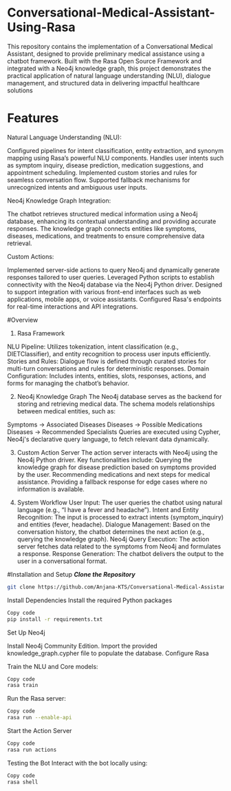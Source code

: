 # Conversational-Medical-Assistant-Using-Rasa
This repository contains the implementation of a Conversational Medical Assistant, designed to provide preliminary medical assistance using a chatbot framework. Built with the Rasa Open Source Framework and integrated with a Neo4j knowledge graph, this project demonstrates the practical application of natural language understanding (NLU), dialogue management, and structured data in delivering impactful healthcare solutions


# Features
Natural Language Understanding (NLU):

Configured pipelines for intent classification, entity extraction, and synonym mapping using Rasa’s powerful NLU components. Handles user intents such as symptom inquiry, disease prediction, medication suggestions, and appointment scheduling. Implemented custom stories and rules for seamless conversation flow. Supported fallback mechanisms for unrecognized intents and ambiguous user inputs.



Neo4j Knowledge Graph Integration:

The chatbot retrieves structured medical information using a Neo4j database, enhancing its contextual understanding and providing accurate responses. The knowledge graph connects entities like symptoms, diseases, medications, and treatments to ensure comprehensive data retrieval.



Custom Actions:

Implemented server-side actions to query Neo4j and dynamically generate responses tailored to user queries. Leveraged Python scripts to establish connectivity with the Neo4j database via the Neo4j Python driver. Designed to support integration with various front-end interfaces such as web applications, mobile apps, or voice assistants. Configured Rasa's endpoints for real-time interactions and API integrations.


#Overview
1. Rasa Framework

NLU Pipeline:
Utilizes tokenization, intent classification (e.g., DIETClassifier), and entity recognition to process user inputs efficiently.
Stories and Rules:
Dialogue flow is defined through curated stories for multi-turn conversations and rules for deterministic responses.
Domain Configuration:
Includes intents, entities, slots, responses, actions, and forms for managing the chatbot’s behavior.



2. Neo4j Knowledge Graph
The Neo4j database serves as the backend for storing and retrieving medical data. The schema models relationships between medical entities, such as:

Symptoms → Associated Diseases
Diseases → Possible Medications
Diseases → Recommended Specialists
Queries are executed using Cypher, Neo4j's declarative query language, to fetch relevant data dynamically.



3. Custom Action Server
The action server interacts with Neo4j using the Neo4j Python driver. Key functionalities include:
Querying the knowledge graph for disease prediction based on symptoms provided by the user.
Recommending medications and next steps for medical assistance.
Providing a fallback response for edge cases where no information is available.



4. System Workflow
User Input: The user queries the chatbot using natural language (e.g., “I have a fever and headache”).
Intent and Entity Recognition: The input is processed to extract intents (symptom_inquiry) and entities (fever, headache).
Dialogue Management: Based on the conversation history, the chatbot determines the next action (e.g., querying the knowledge graph).
Neo4j Query Execution: The action server fetches data related to the symptoms from Neo4j and formulates a response.
Response Generation: The chatbot delivers the output to the user in a conversational format.


#Installation and Setup
 ***Clone the Repository***
 ```bash
 git clone https://github.com/Anjana-KTS/Conversational-Medical-Assistant-Using-Rasa.git cd Conversational-Medical-Assistant-Using-Rasa
 ```

Install Dependencies
Install the required Python packages

 ```bash
Copy code
pip install -r requirements.txt
 ```

Set Up Neo4j

Install Neo4j Community Edition.
Import the provided knowledge_graph.cypher file to populate the database.
Configure Rasa

Train the NLU and Core models:
 ```bash
Copy code
rasa train
 ```
Run the Rasa server:
 ```bash
Copy code
rasa run --enable-api  
 ```
Start the Action Server

 ```bash
Copy code
rasa run actions  
 ```
Testing the Bot
Interact with the bot locally using:

 ```bash
Copy code
rasa shell  
 ```
